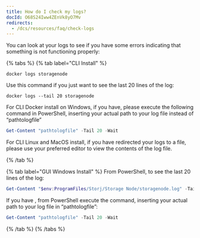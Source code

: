 ```yaml
---
title: How do I check my logs?
docId: O68S24Iww4ZEnVk8yO7Mv
redirects:
  - /dcs/resources/faq/check-logs
---
```


You can look at your logs to see if you have some errors indicating that something is not functioning properly:

{% tabs %}
{% tab label="CLI Install" %}

```linux
docker logs storagenode
```

Use this command if you just want to see the last 20 lines of the log:

```linux
docker logs --tail 20 storagenode

```

For CLI Docker install on Windows, if you have[](docId:EeyBBKEeuNK5oqkB4EyU0), please execute the following command in PowerShell, inserting your actual path to your log file instead of “pathtologfile”

```powershell
Get-Content "pathtologfile" -Tail 20 -Wait

```

For CLI Linux and MacOS install, if you have redirected your logs to a file, please use your preferred editor to view the contents of the log file.

{% /tab %}

{% tab label="GUI Windows Install" %}
From PowerShell, to see the last 20 lines of the log:

```powershell
Get-Content "$env:ProgramFiles/Storj/Storage Node/storagenode.log" -Tail 20 -Wait

```

If you have [](docId:EeyBBKEeuNK5oqkB4EyU0), from PowerShell execute the command, inserting your actual path to your log file in “pathtologfile”:

```powershell
Get-Content "pathtologfile" -Tail 20 -Wait

```

{% /tab %}
{% /tabs %}
